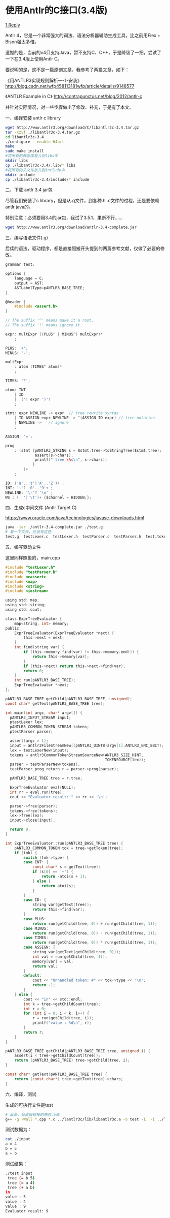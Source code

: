 # 使用Antlr的C接口(3.4版)

[1 Reply](https://www.coder4.com/archives/4016#comments)

Antlr 4，它是一个非常强大的词法、语法分析器辅助生成工具，比之前用Flex + Bison强太多倍。

遗憾的是，当前的v4只支持Java，暂不支持C、C++，于是降级了一把，尝试了一下在3.4版上使用Antlr C。

要说明的是，这不是一篇原创文章，我参考了两篇文章，如下：

《用ANTLR3实现规则解析—-1-安装》 http://blog.csdn.net/wfp458113181wfp/article/details/9148577

《ANTLR Example in C》 http://contrapunctus.net/blog/2012/antlr-c

并针对实际情况，对一些步骤做出了修改、补充，于是有了本文。

一、编译安装 antlr c library

```bash
wget http://www.antlr3.org/download/C/libantlr3c-3.4.tar.gz
tar -xzvf ./libantlr3c-3.4.tar.gz
cd libantlr3c-3.4
./configure --enable-64bit
make
sudo make install
#将所有的静态库放入到libs中
mkdir libs
cp ./libantlr3c-3.4/.lib/* libs
#将所有的头文件放入到include中
mkdir include
cp ./libantlr3c-3.4/include/* include
```

二、下载 antlr 3.4 jar包

尽管我们安装了c library，但是从.g文件，到各种.h .c文件的过程，还是要依赖antlr java的。

特别注意：必须要用3.4的jar包，我试了3.5.1，果断不行……

```bash
wget http://www.antlr3.org/download/antlr-3.4-complete.jar
```

三、编写语法文件(.g)

后续的语法，驱动程序，都是直接照搬开头提到的两篇参考文献，仅做了必要的修改。

```c
grammar test;

options {
    language = C;
    output = AST;
    ASTLabelType=pANTLR3_BASE_TREE;
}

@header {
    #include <assert.h>
}

// The suffix '^' means make it a root.
// The suffix '!' means ignore it.

expr: multExpr ((PLUS^ | MINUS^) multExpr)*
    ;

PLUS: '+';
MINUS: '-';

multExpr
    : atom (TIMES^ atom)*
    ;

TIMES: '*';

atom: INT
    | ID
    | '('! expr ')'!
    ;

stmt: expr NEWLINE -> expr  // tree rewrite syntax
    | ID ASSIGN expr NEWLINE -> ^(ASSIGN ID expr) // tree notation
    | NEWLINE ->   // ignore
    ;

ASSIGN: '=';

prog
    : (stmt {pANTLR3_STRING s = $stmt.tree->toStringTree($stmt.tree);
             assert(s->chars);
             printf(" tree \%s\n", s->chars);
            }
        )+
    ;

ID: ('a'..'z'|'A'..'Z')+ ;
INT: '~'? '0'..'9'+ ;
NEWLINE: '\r'? '\n' ;
WS : (' '|'\t')+ {$channel = HIDDEN;};
```

四、生成c中间文件 (Antlr Target C)

https://www.oracle.com/java/technologies/javase-downloads.html

```bash
java -jar ./antlr-3.4-complete.jar ./test.g
# 看一下文件，应该有这些
test.g  testLexer.c  testLexer.h  testParser.c  testParser.h  test.tokens
```

五、编写驱动文件

这里同样照搬的，main.cpp

```c
#include "testLexer.h"
#include "testParser.h"
#include <cassert>
#include <map>
#include <string>
#include <iostream>

using std::map;
using std::string;
using std::cout;

class ExprTreeEvaluator {
    map<string, int> memory;
public:
    ExprTreeEvaluator(ExprTreeEvaluator *next) {
        this->next = next;
    }
    int find(string var) {
        if (this->memory.find(var) != this->memory.end()) {
            return this->memory[var];
        }
        if (this->next) return this->next->find(var);
        return 0;
    }
    int run(pANTLR3_BASE_TREE);
    ExprTreeEvaluator *next;
};

pANTLR3_BASE_TREE getChild(pANTLR3_BASE_TREE, unsigned);
const char* getText(pANTLR3_BASE_TREE tree);

int main(int argc, char* argv[]) {
  pANTLR3_INPUT_STREAM input;
  ptestLexer lex;
  pANTLR3_COMMON_TOKEN_STREAM tokens;
  ptestParser parser;

  assert(argc > 1);
  input = antlr3FileStreamNew((pANTLR3_UINT8)argv[1],ANTLR3_ENC_8BIT);
  lex = testLexerNew(input);
  tokens = antlr3CommonTokenStreamSourceNew(ANTLR3_SIZE_HINT,
                                            TOKENSOURCE(lex));
  parser = testParserNew(tokens);
  testParser_prog_return r = parser->prog(parser);

  pANTLR3_BASE_TREE tree = r.tree;

  ExprTreeEvaluator eval(NULL);
  int rr = eval.run(tree);
  cout << "Evaluator result: " << rr << '\n';

  parser->free(parser);
  tokens->free(tokens);
  lex->free(lex);
  input->close(input);

  return 0;
}

int ExprTreeEvaluator::run(pANTLR3_BASE_TREE tree) {
    pANTLR3_COMMON_TOKEN tok = tree->getToken(tree);
    if (tok) {
        switch (tok->type) {
        case INT: {
            const char* s = getText(tree);
            if (s[0] == '~') {
                return -atoi(s + 1);
            } else {
                return atoi(s);
            }
        }
        case ID: {
            string var(getText(tree));
            return this->find(var);
        }
        case PLUS:
            return run(getChild(tree, 0)) + run(getChild(tree, 1));
        case MINUS:
            return run(getChild(tree, 0)) - run(getChild(tree, 1));
        case TIMES:
            return run(getChild(tree, 0)) * run(getChild(tree, 1));
        case ASSIGN: {
            string var(getText(getChild(tree, 0)));
            int val = run(getChild(tree, 1));
            memory[var] = val;
            return val;
        }
        default:
            cout << "Unhandled token: #" << tok->type << '\n';
            return -1;
        }
    } else {
        cout << "in" << std::endl;
        int k = tree->getChildCount(tree);
        int r = 0;
        for (int i = 0; i < k; i++) {
            r = run(getChild(tree, i));
            printf("value : %d\n", r);
        }
        return r;
    }
}

pANTLR3_BASE_TREE getChild(pANTLR3_BASE_TREE tree, unsigned i) {
    assert(i < tree->getChildCount(tree));
    return (pANTLR3_BASE_TREE) tree->getChild(tree, i);
}

const char* getText(pANTLR3_BASE_TREE tree) {
    return (const char*) tree->getText(tree)->chars;
}

```

六、编译，测试

生成的可执行文件是test

```bash
# 此处，我直接链接的静态.a库
g++ -g -Wall *.cpp *.c ../lantlr3c/lib/libantlr3c.a -o test -I. -I ../lantlr3c/include/
```

测试数据为：

```bash
cat ./input
a = 4
b = 5
a + b
```

测试结果：

```bash
./test input
 tree (= b 5)
 tree (= a 4)
 tree (+ a b)
in
value : 5
value : 4
value : 9
Evaluator result: 9
```